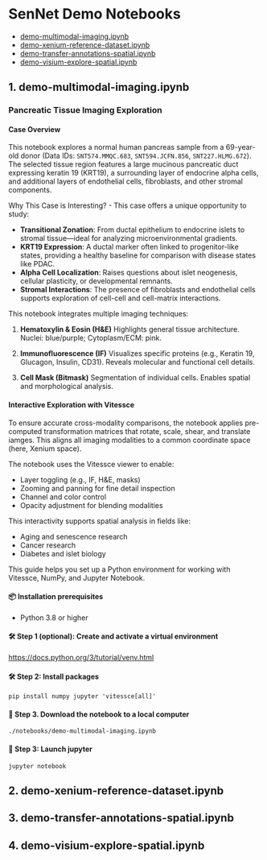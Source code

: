 # SenNet Demo Notebooks

- [demo-multimodal-imaging.ipynb](#1-demo-multimodal-imagingipynb)
- [demo-xenium-reference-dataset.ipynb](#2-demo-xenium-reference-datasetipynb)
- [demo-transfer-annotations-spatial.ipynb](#3-demo-transfer-annotations-spatialipynb)
- [demo-visium-explore-spatial.ipynb](#4-demo-visium-explore-spatialipynb)



## 1. demo-multimodal-imaging.ipynb

### Pancreatic Tissue Imaging Exploration

#### Case Overview

This notebook explores a normal human pancreas sample from a 69-year-old donor (Data IDs: `SNT574.MMQC.683`, `SNT594.JCFN.856`, `SNT227.HLMG.672`). The selected tissue region features a large mucinous pancreatic duct expressing keratin 19 (KRT19), a surrounding layer of endocrine alpha cells, and additional layers of endothelial cells, fibroblasts, and other stromal components.

Why This Case is Interesting? - This case offers a unique opportunity to study:

- **Transitional Zonation**: From ductal epithelium to endocrine islets to stromal tissue—ideal for analyzing microenvironmental gradients.
- **KRT19 Expression**: A ductal marker often linked to progenitor-like states, providing a healthy baseline for comparison with disease states like PDAC.
- **Alpha Cell Localization**: Raises questions about islet neogenesis, cellular plasticity, or developmental remnants.
- **Stromal Interactions**: The presence of fibroblasts and endothelial cells supports exploration of cell-cell and cell-matrix interactions.

This notebook integrates multiple imaging techniques:

1. **Hematoxylin & Eosin (H&E)** Highlights general tissue architecture. Nuclei: blue/purple; Cytoplasm/ECM: pink.

2. **Immunofluorescence (IF)** Visualizes specific proteins (e.g., Keratin 19, Glucagon, Insulin, CD31). Reveals molecular and functional cell details.

3. **Cell Mask (Bitmask)** Segmentation of individual cells. Enables spatial and morphological analysis.

#### Interactive Exploration with Vitessce

To ensure accurate cross-modality comparisons, the notebook applies pre-computed transformation matrices that rotate, scale, shear, and translate iamges. This aligns all imaging modalities to a common coordinate space (here, Xenium space).

The notebook uses the Vitessce viewer to enable:

- Layer toggling (e.g., IF, H&E, masks)
- Zooming and panning for fine detail inspection
- Channel and color control
- Opacity adjustment for blending modalities

This interactivity supports spatial analysis in fields like:

- Aging and senescence research
- Cancer research
- Diabetes and islet biology

This guide helps you set up a Python environment for working with Vitessce, NumPy, and Jupyter Notebook.

#### 📦 Installation prerequisites

- Python 3.8 or higher

#### 🛠️ Step 1 (optional): Create and activate a virtual environment

https://docs.python.org/3/tutorial/venv.html

#### 🛠️ Step 2: Install packages

    pip install numpy jupyter 'vitessce[all]'

#### 💾 Step 3. Download the notebook to a local computer

    ./notebooks/demo-multimodal-imaging.ipynb

#### 🚀 Step 3: Launch jupyter

    jupyter notebook



## 2. demo-xenium-reference-dataset.ipynb


## 3. demo-transfer-annotations-spatial.ipynb


## 4. demo-visium-explore-spatial.ipynb
